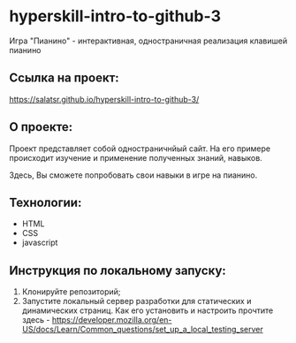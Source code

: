 # hyperskill-intro-to-github-3
Игра "Пианино" - интерактивная, одностраничная реализация клавишей пианино

## Ссылка на проект:
https://salatsr.github.io/hyperskill-intro-to-github-3/

## О проекте:
Проект представляет собой одностраничнйый сайт. На его примере происходит изучение и применение полученных знаний, навыков.

Здесь, Вы сможете попробовать свои навыки в игре на пианино. 

## Технологии:
- HTML
- CSS
- javascript

## Инструкция по локальному запуску:
1. Клонируйте репозиторий;
2. Запустите локальный сервер разработки  для статических и динамических страниц.
Как его установить и настроить прочтите здесь - https://developer.mozilla.org/en-US/docs/Learn/Common_questions/set_up_a_local_testing_server
